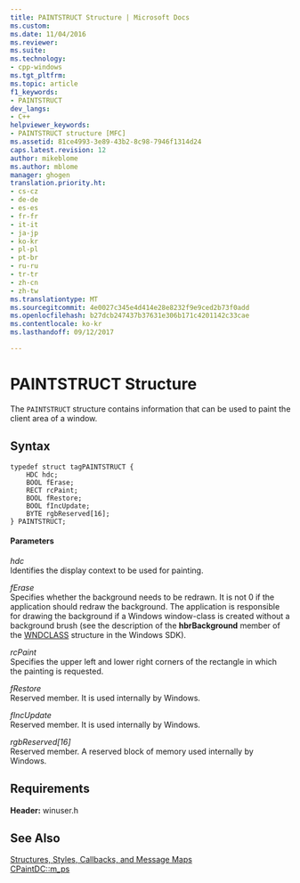 ```yaml
---
title: PAINTSTRUCT Structure | Microsoft Docs
ms.custom: 
ms.date: 11/04/2016
ms.reviewer: 
ms.suite: 
ms.technology:
- cpp-windows
ms.tgt_pltfrm: 
ms.topic: article
f1_keywords:
- PAINTSTRUCT
dev_langs:
- C++
helpviewer_keywords:
- PAINTSTRUCT structure [MFC]
ms.assetid: 81ce4993-3e89-43b2-8c98-7946f1314d24
caps.latest.revision: 12
author: mikeblome
ms.author: mblome
manager: ghogen
translation.priority.ht:
- cs-cz
- de-de
- es-es
- fr-fr
- it-it
- ja-jp
- ko-kr
- pl-pl
- pt-br
- ru-ru
- tr-tr
- zh-cn
- zh-tw
ms.translationtype: MT
ms.sourcegitcommit: 4e0027c345e4d414e28e8232f9e9ced2b73f0add
ms.openlocfilehash: b27dcb247437b37631e306b171c4201142c33cae
ms.contentlocale: ko-kr
ms.lasthandoff: 09/12/2017

---
```

# <a name="paintstruct-structure"></a>PAINTSTRUCT Structure
The `PAINTSTRUCT` structure contains information that can be used to paint the client area of a window.  
  
## <a name="syntax"></a>Syntax  
  
```  
typedef struct tagPAINTSTRUCT {  
    HDC hdc;  
    BOOL fErase;  
    RECT rcPaint;  
    BOOL fRestore;  
    BOOL fIncUpdate;  
    BYTE rgbReserved[16];  
} PAINTSTRUCT;  
```  
  
#### <a name="parameters"></a>Parameters  
 *hdc*  
 Identifies the display context to be used for painting.  
  
 *fErase*  
 Specifies whether the background needs to be redrawn. It is not 0 if the application should redraw the background. The application is responsible for drawing the background if a Windows window-class is created without a background brush (see the description of the **hbrBackground** member of the [WNDCLASS](http://msdn.microsoft.com/library/windows/desktop/ms633576) structure in the Windows SDK).  
  
 *rcPaint*  
 Specifies the upper left and lower right corners of the rectangle in which the painting is requested.  
  
 *fRestore*  
 Reserved member. It is used internally by Windows.  
  
 *fIncUpdate*  
 Reserved member. It is used internally by Windows.  
  
 *rgbReserved[16]*  
 Reserved member. A reserved block of memory used internally by Windows.  
  
## <a name="requirements"></a>Requirements  
 **Header:** winuser.h  
  
## <a name="see-also"></a>See Also  
 [Structures, Styles, Callbacks, and Message Maps](../../mfc/reference/structures-styles-callbacks-and-message-maps.md)   
 [CPaintDC::m_ps](../../mfc/reference/cpaintdc-class.md#m_ps)


